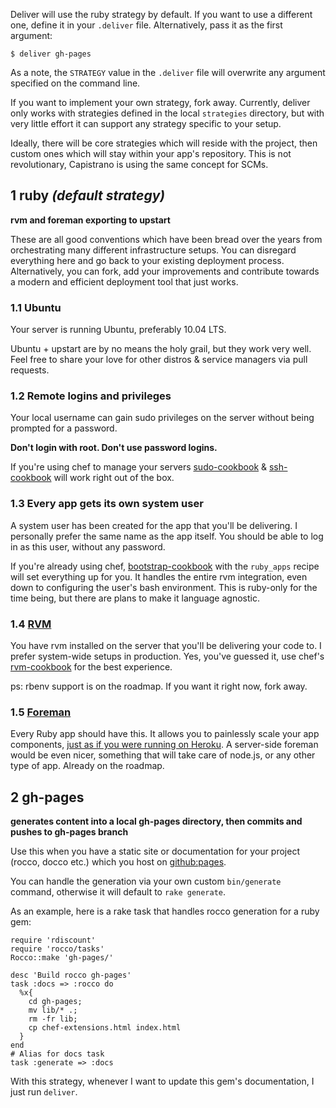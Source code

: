 Deliver will use the ruby strategy by default. If you want to use a different
one, define it in your `.deliver` file. Alternatively, pass it as the first
argument:

    $ deliver gh-pages

As a note, the `STRATEGY` value in the `.deliver` file will overwrite any
argument specified on the command line.

If you want to implement your own strategy, fork away. Currently, deliver only
works with strategies defined in the local `strategies` directory, but with
very little effort it can support any strategy specific to your setup.

Ideally, there will be core strategies which will reside with the project, then
custom ones which will stay within your app's repository. This is not
revolutionary, Capistrano is using the same concept for SCMs.



## 1 ruby _(default strategy)_

**rvm and foreman exporting to upstart**

These are all good conventions which have been bread over the years from
orchestrating many different infrastructure setups. You can disregard
everything here and go back to your existing deployment process. Alternatively,
you can fork, add your improvements and contribute towards a modern and
efficient deployment tool that just works.

### 1.1 Ubuntu

Your server is running Ubuntu, preferably 10.04 LTS.

Ubuntu + upstart are by no means the holy grail, but they work very well. Feel
free to share your love for other distros & service managers via pull requests.

### 1.2 Remote logins and privileges

Your local username can gain sudo privileges on the server without being
prompted for a password.

**Don't login with root. Don't use password logins.**

If you're using chef to manage your servers
[sudo-cookbook](https://github.com/opscode/cookbooks/tree/master/sudo) &
[ssh-cookbook](https://github.com/gchef/ssh-cookbook) will work right out of
the box.

### 1.3 Every app gets its own system user

A system user has been created for the app that you'll be delivering. I
personally prefer the same name as the app itself. You should be able to log in
as this user, without any password.

If you're already using chef,
[bootstrap-cookbook](https://github.com/gchef/bootstrap-cookbook) with the
`ruby_apps` recipe will set everything up for you. It handles the entire rvm
integration, even down to configuring the user's bash environment. This is
ruby-only for the time being, but there are plans to make it language agnostic.

### 1.4 [RVM](http://beginrescueend.com/)

You have rvm installed on the server that you'll be delivering your code to. I
prefer system-wide setups in production. Yes, you've guessed it, use chef's
[rvm-cookbook](https://github.com/gchef/rvm-cookbook) for the best experience.

ps: rbenv support is on the roadmap. If you want it right now, fork away.

### 1.5 [Foreman](https://github.com/ddollar/foreman)

Every Ruby app should have this. It allows you to painlessly scale your app
components, [just as if you were running on
Heroku](http://devcenter.heroku.com/articles/procfile). A server-side foreman
would be even nicer, something that will take care of node.js, or any other
type of app. Already on the roadmap.



## 2 gh-pages

**generates content into a local gh-pages directory, then commits and pushes to gh-pages branch**

Use this when you have a static site or documentation for your project (rocco,
docco etc.) which you host on [github:pages](http://pages.github.com/).

You can handle the generation via your own custom `bin/generate` command,
otherwise it will default to `rake generate`.

As an example, here is a rake task that handles rocco generation for a ruby
gem:

    require 'rdiscount'
    require 'rocco/tasks'
    Rocco::make 'gh-pages/'

    desc 'Build rocco gh-pages'
    task :docs => :rocco do
      %x{
        cd gh-pages;
        mv lib/* .;
        rm -fr lib;
        cp chef-extensions.html index.html
      }
    end
    # Alias for docs task
    task :generate => :docs

With this strategy, whenever I want to update this gem's documentation, I just
run `deliver`.
